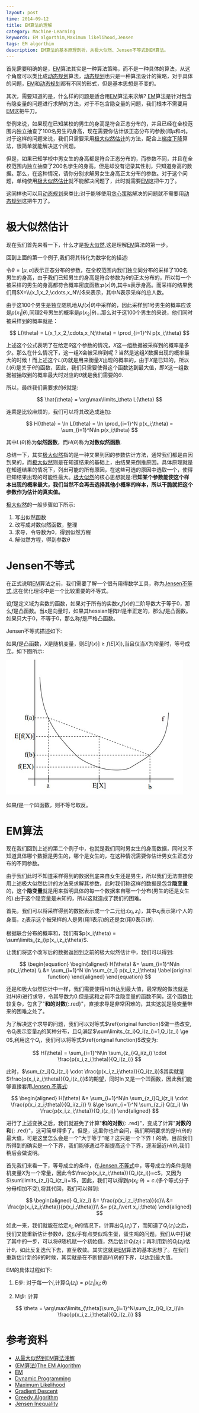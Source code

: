 ```yaml
---
layout: post
time: 2014-09-12
title: EM算法的理解
category: Machine-Learning
keywords: EM algorthim,Maximum likelihood,Jensen
tags: EM algorthim
description: EM算法的基本原理剖析，从极大似然、Jensen不等式到EM算法。
---
```


首先需要明确的是，[EM][]算法其实是一种算法策略，而不是一种具体的算法，从这个角度可以类比成[动态规划][Dynamic programming]算法，[动态规划][Dynamic programming]也只是一种算法设计的策略，对于具体的问题，[EM][]和[动态规划][Dynamic programming]都有不同的形式，但是基本思想是不变的。

其次，需要知道的是，什么样的问题是适合用[EM][]算法来求解? [EM][]算法是针对包含有隐变量的问题进行求解的方法，对于不包含隐变量的问题，我们根本不需要用[EM][]这把牛刀。

举例来说，如果现在已知某校的男生的身高是符合正态分布的，并且已经在全校范围内独立抽查了100名男生的身高，现在需要你估计该正态分布的参数(即$\mu$和$\sigma$)。对于这样的问题来说，我们只需要采用[极大似然估计][Maximum Likelihood]的方法，配合上[梯度下降][Gradient Descent]算法，很简单就能解决这个问题。

但是，如果已知学校中男女生的身高都是符合正态分布的，而参数不同，并且在全校范围内独立抽查了200名学生的身高，但是却没有记录其性别，只知道身高的数据。那么，在这种情况，请你分别求解男女生身高正太分布的参数。对于这个问题，单纯使用[极大似然估计][Maximum Likelihood]就不能解决问题了，此时就需要[EM][]这把牛刀了。

这同样也可以用[动态规划][Dynamic Programming]来类比:对于能够使用[贪心策略][Greedy Algorithm]解决的问题就不需要用[动态规划][Dynamic Programming]这把牛刀了。


# 极大似然估计

现在我们首先来看一下，什么才是[极大似然][Maximum Likelihood],这是理解[EM][]算法的第一步。

回到上面的第一个例子,我们将其转化为数学化的描述:

令$\theta=[\mu,\sigma]$表示正态分布的参数，在全校范围内我们独立同分布的采样了100名男生的身高，由于我们已知男生的身高是符合参数为$\theta$的正太分布的，所以每一个被采样的男生的身高都符合概率密度函数:$p(x\vert \theta)$,其中$x$表示身高。而采样的结果我们用$X=\\{x_1,x_2,\cdots,x_N\\}$来表示，其中$N$表示采样的总人数。

由于这100个男生是独立随机地从$f(x\vert \theta)$中采样的，因此采样到1号男生的概率应该是$p(x_1\vert \theta)$,同理2号男生的概率是$p(x_2\vert \theta)$...那么对于这100个男生的来说，他们同时被采样到的概率就是：

$$
L(\theta) = L(x_1,x_2,\cdots,x_N;\theta) = \prod_{i=1}^N p(x_i;\theta)
$$

上述这个公式表明了在给定$\theta$这个参数的情况，$X$这一组数据被采样到的概率是多少。那么在什么情况下，这一组$X$会被采样到呢？当然是这组$X$数据出现的概率最大的时候！而上述这个$L(\theta)$就是用来衡量$X$出现的概率的，由于$X$是已知的，所以$L(\theta)$是关于$\theta$的函数，因此，我们只需要使得这个函数达到最大值，即$X$这一组数据被抽取到的概率最大时对应的$\theta$就是我们需要的$\theta$.

所以，最终我们需要求的$\theta$就是:

$$
\hat{\theta} = \arg\max\limits_\theta L(\theta)
$$

连乘是比较麻烦的，我们可以将其改造成连加:

$$
H(\theta) = \ln L(\theta) = \ln \prod_{i=1}^N p(x_i;\theta) = \sum_{i=1}^N\ln p(x_i;\theta)
$$

其中$L(\theta)$称为**似然函数**，而$H(\theta)$称为**对数似然函数**.

总结一下，其实[极大似然][Maximum Likelihood]指的是一种又果到因的参数估计方法，通常我们都是由因到果的，而[极大似然][Maximum Likelihood]则是在知道结果的基础上，由结果来倒推原因。具体原理就是在知道结果的情况下，列出可能的所有原因，在这些可选的原因中选取一个，使得已知结果出现的可能性最大。[极大似然][Maximum Likelihood]的核心思想就是:**已知某个参数能使这个样本出现的概率最大，我们当然不会再去选择其他小概率的样本，所以干脆就把这个参数作为估计的真实值。**

[极大似然][Maximum Likelihood]的一般步骤如下所示:

1. 写出似然函数
2. 改写成对数似然函数，整理
3. 求导，令导数为0，得到似然方程
4. 解似然方程，得到参数$\theta$

# Jensen不等式

在正式说明[EM][]算法之前，我们需要了解一个很有用得数学工具，称为[Jensen不等式][Jensen Inequality],这在优化理论中是一个比较重要的不等式。

设$f$是定义域为实数的函数，如果对于所有的实数$x$,$f(x)$的二阶导数大于等于0，那么$f$是凸函数。当$x$是向量时，如果其hessian矩阵$H$是半正定的，那么$f$是凸函数。如果只大于0，不等于0，那么称$f$是严格凸函数。

Jensen不等式描述如下:

如果$f$是凸函数，$X$是随机变量，则$E[f(x)] \ge f(E[X])$,当且仅当$X$为常量时，等号成立。如下图所示:

![](/assets/image/posts/2014-9-13-EM-Algorithm-0.jpg)

如果$f$是一个凹函数，则不等号取反。

# EM算法

现在我们回到上述的第二个例子中，也就是我们同时男女生的身高数据，同时又不知道具体哪个数据是男生的，哪个是女生的，在这种情况需要你估计男女生正态分布的不同参数。

由于我们此时不知道采样得到的数据到底来自女生还是男生，所以我们无法直接使用上述极大似然估计的方法来求解其参数，此时我们称这样的数据是包含**隐变量**的，这个**隐变量**就是用来指明具体的每一个数据来自哪一个分布(男生的还是女生的).由于这个隐变量是未知的，所以这就造成了我们的困难。

首先，我们可以将采样得到的数据表示成一个二元组:$(x_i,z_i)$，其中$x_i$表示第$i$个人的身高，$z_i$表示这个被采样的人是男(用1表示)的还是女(用0表示)的.

根据联合分布的概率和，我们有$p(x_i;\theta) = \sum\limits_{z_i}p(x_i,z_i;\theta)$.

让我们将这个改写后的数据返回到之前的极大似然估计中，我们可以得到:

$$
\begin{equation}
\begin{aligned}
H(\theta) &= \sum_{i=1}^N\ln p(x_i;\theta) \\
&= \sum_{i=1}^N \ln \sum_{z_i} p(x_i,z_i;\theta) \label{original function}
\end{aligned}
\end{equation}
$$

还是和极大似然估计中一样，我们需要使得$H(\theta)$达到最大值，最常规的做法就是对$H(\theta)$进行求导，令其导数为0.但是这和之前不含隐变量的函数不同，这个函数比较复杂，包含了"**和的对数**{:.red}"，直接求导是非常困难的，其实这就是隐变量带来的困难之处了。

为了解决这个求导的问题，我们可以对等式$\ref{original function}$做一些改变,令$Q_i$表示变量$z_i$的某种分布，且$Q_i$满足$\sum\limits_{z_i}Q_i(z_i)=1,Q_i(z_i) \ge 0$,利用这个$Q_i$，我们可以将等式$\ref{original function}$改变为:

$$
H(\theta) = \sum_{i=1}^N\ln \sum_{z_i}Q_i(z_i) \cdot \frac{p(x_i,z_i;\theta)}{Q_i(z_i)}
$$

此时，$\sum_{z_i}Q_i(z_i) \cdot \frac{p(x_i,z_i;\theta)}{Q_i(z_i)}$其实就是$\frac{p(x_i,z_i;\theta)}{Q_i(z_i)}$的期望，同时$\ln$又是一个凹函数，因此我们能够直接套用[Jensen 不等式][Jensen Inequality]:

$$
\begin{aligned}
H(\theta) &= \sum_{i=1}^N\ln \sum_{z_i}Q_i(z_i) \cdot \frac{p(x_i,z_i;\theta)}{Q_i(z_i)} \\
&\ge \sum_{i=1}^N \sum_{z_i} Q(z_i) \ln \frac{p(x_i,z_i;\theta)}{Q_i(z_i)}
\end{aligned}
$$

进行了上述变换之后，我们就避免了计算"**和的对数**{: .red}"，变成了计算"**对数的和**{: .red}"，这可简单得多了。但是，这里你也许会问，我们明明要求的是$H(\theta)$的最大值，可是这里怎么会是一个"大于等于"呢？这只是一个下界！的确，目前我们所得到的确实是一个下界，我们能够通过不断提高这个下界，逐渐逼近$H(\theta)$,我们稍后会做说明。

首先我们来看一下，等号成立的条件，在[Jensen 不等式][Jensen Inequality]中，等号成立的条件是随机变量$X$为一个常量，因此令$\frac{p(x_i,z_i;\theta)}{Q_i(z_i)}=c$，又因为$\sum\limits_{z_i}Q_i(z_i)=1$，因此，我们可以得到$p(x_i;\theta)=c$.(多个等式分子分母相加不变),将其代回，我们可以得到:

$$
\begin{aligned}
Q_i(z_i) &= \frac{p(x_i,z_i;\theta)}{c}\\
&= \frac{p(x_i,z_i;\theta)}{p(x_i,;\theta)}\\
&= p(z_i\vert x_i;\theta)
\end{aligned}
$$

如此一来，我们就能在给定$x_i,\theta$的情况下，计算出$Q_i(z_i)$了，而知道了$Q_i(z_i)$之后，我们又能重新估计参数$\theta$，这似乎有点类似鸡生蛋，蛋生鸡的问题，我们从中打破了其中的一步，可以将$\theta$随机赋一个初始值，然后估计$Q_i(z_i)$；再利用新的$Q_i(z_i)$估计$\theta$，如此反复迭代下去，直至收敛。其实这就是[EM][]算法的基本思想了。在我们重新估计新的$\theta$的时候，其实就是在不断提高$H(\theta)$的下界，以达到最大值。

EM的具体过程如下:

1. E步: 对于每一个$i$,计算$Q_i(z_i) = p(z_i\vert x_i;\theta)$

2. M步: 计算 

$$
\theta = \arg\max\limits_{\theta}\sum_{i=1}^N\sum_{z_i}Q_i(z_i)\ln \frac{p(x_i,z_i;\theta)}{Q_i(z_i)}
$$


# 参考资料

- [从最大似然到EM算法浅解](http://blog.csdn.net/zouxy09/article/details/8537620)
- [(EM算法)The EM Algorithm](http://www.cnblogs.com/jerrylead/archive/2011/04/06/2006936.html)
- [EM][]
- [Dynamic Programming][]
- [Maximum Likelihood][]
- [Gradient Descent][]
- [Greedy Algorithm][]
- [Jensen Inequality][]


[EM]: http://en.wikipedia.org/wiki/Expectation%E2%80%93maximization_algorithm

[Dynamic Programming]: http://en.wikipedia.org/wiki/Dynamic_programming

[Maximum Likelihood]: http://en.wikipedia.org/wiki/Maximum_likelihood

[Gradient Descent]: http://en.wikipedia.org/wiki/Gradient_descent

[Greedy Algorithm]: http://en.wikipedia.org/wiki/Greedy_algorithm

[Jensen Inequality]: http://en.wikipedia.org/wiki/Jensen%27s_inequality
